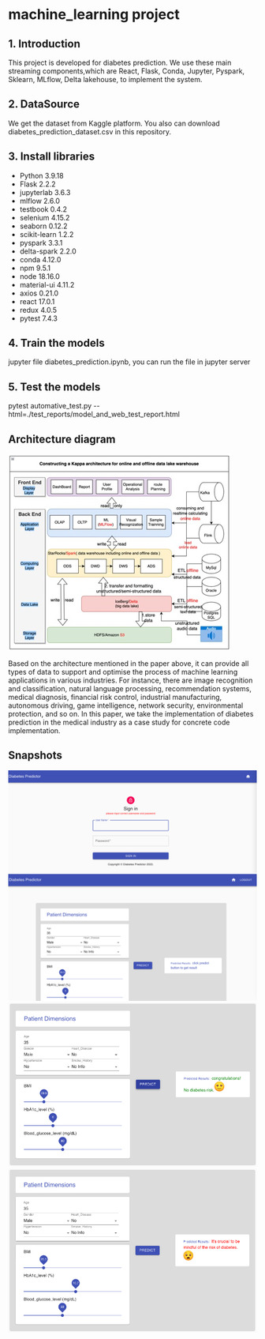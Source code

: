 # machine_learning project
## 1. Introduction
This project is developed for diabetes prediction. We use these main streaming components,which are React, Flask, Conda, Jupyter, Pyspark, Sklearn, MLflow, Delta lakehouse, to implement the system. 
## 2. DataSource
We get the dataset from Kaggle platform. You also can download diabetes_prediction_dataset.csv in this repository.
## 3. Install libraries
* Python 3.9.18
* Flask 2.2.2
* jupyterlab 3.6.3
* mlflow 2.6.0
* testbook 0.4.2
* selenium 4.15.2
* seaborn 0.12.2
* scikit-learn 1.2.2
* pyspark 3.3.1
* delta-spark 2.2.0
* conda 4.12.0
* npm 9.5.1
* node 18.16.0
* material-ui 4.11.2
* axios 0.21.0
* react 17.0.1
* redux 4.0.5
* pytest 7.4.3
## 4. Train the models
jupyter file diabetes_prediction.ipynb, you can run the file in jupyter server
## 5. Test the models
pytest automative_test.py --html=./test_reports/model_and_web_test_report.html

## Architecture diagram
![Based on kappa architecture adapts to various types of data](Mlflow-Diabetes-Prediction-Pipeline/data/1695960956040.jpg)

Based on the architecture mentioned in the paper above, it can provide all types of data to support and optimise the process of machine learning applications in various industries. For instance, there are image recognition and classification, natural language processing, recommendation systems, medical diagnosis, financial risk control, industrial manufacturing, autonomous driving, game intelligence, network security, environmental protection, and so on. In this paper, we take the implementation of diabetes prediction in the medical industry as a case study for concrete code implementation.
## Snapshots
![Login Page](front-end/prediction-app/public/login.jpg)
![Initiate Page](front-end/prediction-app/public/initiate.jpg)
![Normal](front-end/prediction-app/public/normal.png)
![Risked](front-end/prediction-app/public/risked.png)
 
